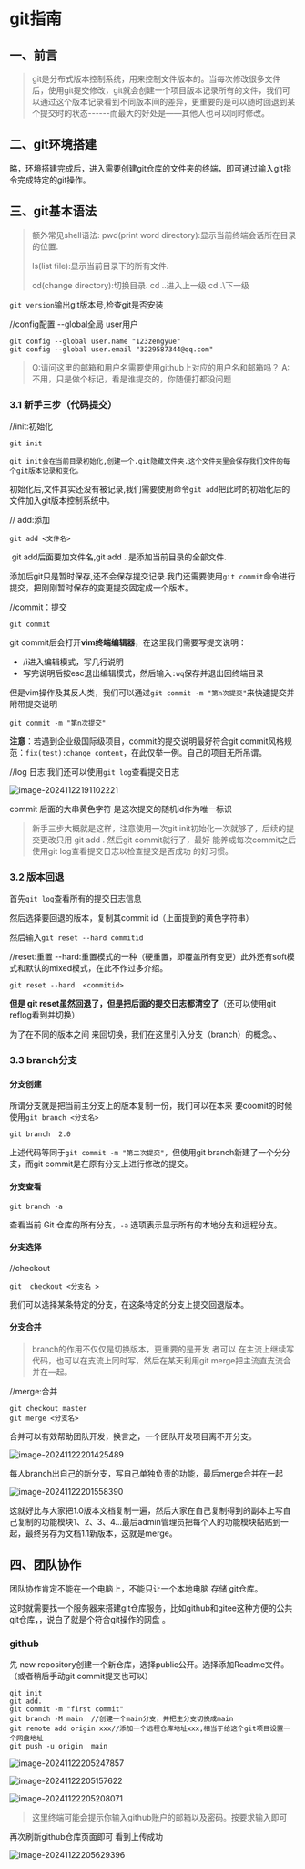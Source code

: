 # git指南

## 一、前言

> git是分布式版本控制系统，用来控制文件版本的。当每次修改很多文件后，使用git提交修改，git就会创建一个项目版本记录所有的文件，我们可以通过这个版本记录看到不同版本间的差异，更重要的是可以随时回退到某个提交时的状态------而最大的好处是——其他人也可以同时修改。

## 二、git环境搭建

略，环境搭建完成后，进入需要创建git仓库的文件夹的终端，即可通过输入git指令完成特定的git操作。

## 三、git基本语法

> 额外常见shell语法:
> pwd(print word directory):显示当前终端会话所在目录的位置.
>
> ls(list file):显示当前目录下的所有文件.
>
> cd(change directory):切换目录.     cd ..进入上一级    cd .\下一级
> 

`git version`输出git版本号,检查git是否安装

//config配置 --global全局  user用户 

```git
git config --global user.name "123zengyue"
git config --global user.email "3229587344@qq.com"
```

> Q:请问这里的邮箱和用户名需要使用github上对应的用户名和邮箱吗？
> A:不用，只是做个标记，看是谁提交的，你随便打都没问题

### 3.1 新手三步（代码提交）

//init:初始化

```git
git init
```

 	git init会在当前目录初始化,创建一个.git隐藏文件夹.这个文件夹里会保存我们文件的每个git版本记录和变化。

​	初始化后,文件其实还没有被记录,我们需要使用命令`git add`把此时的初始化后的文件加入git版本控制系统中。

// add:添加

```git
git add <文件名>
```

​	git add后面要加文件名,git add . 是添加当前目录的全部文件.

​	添加后git只是暂时保存,还不会保存提交记录.我门还需要使用`git commit`命令进行提交，把刚刚暂时保存的变更提交固定成一个版本。

//commit：提交

```git
git commit
```

git commit后会打开**vim终端编辑器**，在这里我们需要写提交说明：

* /i进入编辑模式，写几行说明
* 写完说明后按esc退出编辑模式，然后输入`:wq`保存并退出回终端目录

但是vim操作及其反人类，我们可以通过`git commit -m "第n次提交"`来快速提交并附带提交说明

```git
git commit -m "第n次提交"
```

**注意**：若遇到企业级国际级项目，commit的提交说明最好符合git commit风格规范：`fix(test):change content`，在此仅举一例。自己的项目无所吊谓。

//log 日志
我们还可以使用`git log`查看提交日志

![image-20241122191102221](D:\zengyue\Blog\source\images\image-20241122191102221.png)

commit 后面的大串黄色字符 是这次提交的随机id作为唯一标识

> 新手三步大概就是这样，注意使用一次git init初始化一次就够了，后续的提交更改只用 git add .    然后git commit就行了，最好 能养成每次commit之后使用git log查看提交日志以检查提交是否成功 的好习惯。

### 3.2 版本回退

首先`git log`查看所有的提交日志信息

然后选择要回退的版本，复制其commit id（上面提到的黄色字符串）

然后输入`git reset --hard commitid`

//reset:重置      --hard:重置模式的一种（硬重置，即覆盖所有变更）此外还有soft模式和默认的mixed模式，在此不作过多介绍。

```git
git reset --hard  <commitid>
```

**但是 git reset虽然回退了，但是把后面的提交日志都清空了**（还可以使用git reflog看到并切换）

为了在不同的版本之间 来回切换，我们在这里引入分支（branch）的概念。、

### 3.3 branch分支

#### 分支创建

所谓分支就是把当前主分支上的版本复制一份，我们可以在本来 要coomit的时候使用`git branch <分支名>`

```git
git branch  2.0
```

上述代码等同于`git commit -m "第二次提交"`，但使用git branch新建了一个分分支，而git commit是在原有分支上进行修改的提交。

#### 分支查看

```git
git branch -a
```

查看当前 Git 仓库的所有分支，`-a` 选项表示显示所有的本地分支和远程分支。

#### 分支选择

//checkout

```git 
git  checkout <分支名 >
```

我们可以选择某条特定的分支，在这条特定的分支上提交回退版本。

#### 分支合并

> branch的作用不仅仅是切换版本，更重要的是开发 者可以 在主流上继续写代码，也可以在支流上同时写，然后在某天利用git merge把主流直支流合并在一起。

//merge:合并 

```git
git checkout master
git merge <分支名>
```

合并可以有效帮助团队开发，换言之，一个团队开发项目离不开分支。

![image-20241122201425489](D:\zengyue\Blog\source\images\image-20241122201425489.png)

每人branch出自己的新分支，写自己单独负责的功能，最后merge合并在一起

![image-20241122201558390](D:\zengyue\Blog\source\images\image-20241122201558390.png)

这就好比与大家把1.0版本文档复制一遍，然后大家在自己复制得到的副本上写自己复制的功能模块1、2、3、4...最后admin管理员把每个人的功能模块黏贴到一起，最终另存为文档1.1新版本，这就是merge。

## 四、团队协作

团队协作肯定不能在一个电脑上，不能只让一个本地电脑 存储 git仓库。

这时就需要找一个服务器来搭建git仓库服务，比如github和gitee这种方便的公共git仓库，，说白了就是个符合git操作的网盘 。

### github

先 new repository创建一个新仓库，选择public公开。选择添加Readme文件。（或者稍后手动git commit提交也可以）

```git
git init
git add.
git commit -m "first commit"
git branch -M main  //创建一个main分支，并把主分支切换成main
git remote add origin xxx//添加一个远程仓库地址xxx,相当于给这个git项目设置一个网盘地址
git push -u origin  main
```

![image-20241122205247857](D:\zengyue\Blog\source\images\image-20241122205247857.png)

![image-20241122205157622](D:\zengyue\Blog\source\images\image-20241122205157622.png)

![image-20241122205208071](D:\zengyue\Blog\source\images\image-20241122205208071.png)

> 这里终端可能会提示你输入github账户的邮箱以及密码。按要求输入即可

再次刷新github仓库页面即可 看到上传成功

![image-20241122205629396](D:\zengyue\Blog\source\images\image-20241122205629396.png)